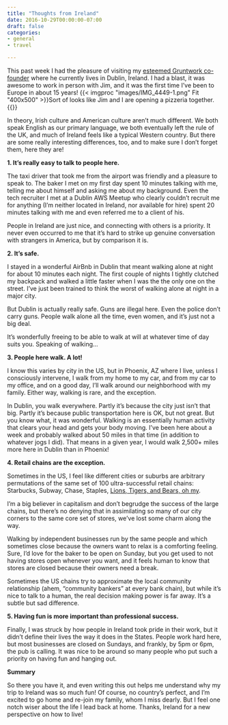 ```yaml
---
title: "Thoughts from Ireland"
date: 2016-10-29T00:00:00-07:00
draft: false
categories:
- general
- travel

---
```

This past week I had the pleasure of visiting my [esteemed Gruntwork co-founder](http://ybrikman.com/?ref=joshpadnick.com/ireland) where he currently lives in Dublin, Ireland. I had a blast, it was awesome to work in person with Jim, and it was the first time I’ve been to Europe in about 15 years!
{{< imgproc "images/IMG_4449-1.png" Fit "400x500" >}}Sort of looks like Jim and I are opening a pizzeria together.{{</imgproc>}}

In theory, Irish culture and American culture aren’t much different. We both speak English as our primary language, we both eventually left the rule of the UK, and much of Ireland feels like a typical Western country. But there are some really interesting differences, too, and to make sure I don’t forget them, here they are!
<!--more-->

**1. It’s really easy to talk to people here.**

The taxi driver that took me from the airport was friendly and a pleasure to speak to. The baker I met on my first day spent 10 minutes talking with me, telling me about himself and asking me about my background. Even the tech recruiter I met at a Dublin AWS Meetup who clearly couldn’t recruit me for anything (I’m neither located in Ireland, nor available for hire) spent 20 minutes talking with me and even referred me to a client of his.

People in Ireland are just nice, and connecting with others is a priority. It never even occurred to me that it’s hard to strike up genuine conversation with strangers in America, but by comparison it is.

**2. It’s safe.**

I stayed in a wonderful AirBnb in Dublin that meant walking alone at night for about 10 minutes each night. The first couple of nights I tightly clutched my backpack and walked a little faster when I was the the only one on the street. I’ve just been trained to think the worst of walking alone at night in a major city.

But Dublin is actually really safe. Guns are illegal here. Even the police don’t carry guns. People walk alone all the time, even women, and it’s just not a big deal.

It’s wonderfully freeing to be able to walk at will at whatever time of day suits you. Speaking of walking…

**3. People here walk. A lot!**

I know this varies by city in the US, but in Phoenix, AZ where I live, unless I consciously intervene, I walk from my home to my car, and from my car to my office, and on a good day, I’ll walk around our neighborhood with my family. Either way, walking is rare, and the exception.

In Dublin, you walk everywhere. Partly it’s because the city just isn’t that big. Partly it’s because public transportation here is OK, but not great. But you know what, it was wonderful. Walking is an essentially human activity that clears your head and gets your body moving. I’ve been here about a week and probably walked about 50 miles in that time (in addition to whatever jogs I did). That means in a given year, I would walk 2,500+ miles more here in Dublin than in Phoenix!

**4. Retail chains are the exception.**

Sometimes in the US, I feel like different cities or suburbs are arbitrary permutations of the same set of 100 ultra-successful retail chains: Starbucks, Subway, Chase, Staples, [Lions, Tigers, and Bears, oh my](https://www.youtube.com/watch?v=Etx-nDCZzLo).

I’m a big believer in capitalism and don’t begrudge the success of the large chains, but there’s no denying that in assimilating so many of our city corners to the same core set of stores, we’ve lost some charm along the way.

Walking by independent businesses run by the same people and which sometimes close because the owners want to relax is a comforting feeling. Sure, I’d love for the baker to be open on Sunday, but you get used to not having stores open whenever you want, and it feels human to know that stores are closed because their owners need a break.

Sometimes the US chains try to approximate the local community relationship (ahem, “community bankers” at every bank chain), but while it’s nice to talk to a human, the real decision making power is far away. It’s a subtle but sad difference.

**5. Having fun is more important than professional success.**

Finally, I was struck by how people in Ireland took pride in their work, but it didn’t define their lives the way it does in the States. People work hard here, but most businesses are closed on Sundays, and frankly, by 5pm or 6pm, the pub is calling. It was nice to be around so many people who put such a priority on having fun and hanging out.

**Summary**

So there you have it, and even writing this out helps me understand why my trip to Ireland was so much fun! Of course, no country’s perfect, and I’m excited to go home and re-join my family, whom I miss dearly. But I feel one notch wiser about the life I lead back at home. Thanks, Ireland for a new perspective on how to live!
